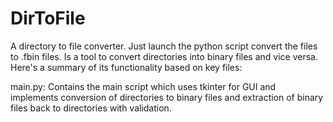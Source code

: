 # DirToFile
A directory to file converter.
Just launch the python script convert the files to .fbin files.
Is a tool to convert directories into binary files and vice versa. Here's a summary of its functionality based on key files:

main.py: Contains the main script which uses tkinter for GUI and implements conversion of directories to binary files and extraction of binary files back to directories with validation.
